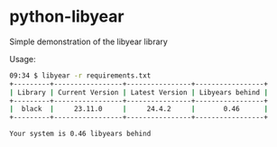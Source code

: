 # python-libyear
Simple demonstration of the libyear library

Usage:

```bash
09:34 $ libyear -r requirements.txt 
+---------+-----------------+----------------+-----------------+
| Library | Current Version | Latest Version | Libyears behind |
+---------+-----------------+----------------+-----------------+
|  black  |     23.11.0     |     24.4.2     |       0.46      |
+---------+-----------------+----------------+-----------------+

Your system is 0.46 libyears behind
